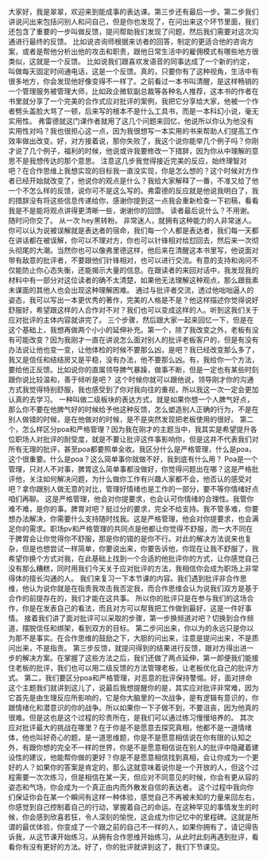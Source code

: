 大家好，我是翠翠，欢迎来到能成事的表达课。第三步还有最后一步。第二步我们讲说问出来包括问别人和问自己，但是你也发现了，在问出来这个环节里面，我们还包含了重要的一步叫做反馈，提问帮助我们发现了问题，然后我们需要对这次沟通进行最终的反馈。
比如说咨询师根据来访者的回答，制定的更适合他的咨询方案，或者是帮他分析出他的攻击和职责，跟他日常生活中的雇佣模式有哪些地方很类似，这就是一个反馈。
比如说我们跟喜欢发语音的同事达成了一个新的约定，叫做每天固定时间通电话，这是一个反馈。真的，只要你有了这种视角，生活中有很多地方，你会发现他好像变得不一样了。之前看过一本书叫清醒，是这样畅销的一个管理服务被管理大师，比如政企微软副总裁等各种名人推荐，这本书的作者在书里就分享了一个完美的合作式应对批评的案例，我把它分享给大家，他被一个作者劈头盖脸大骂了一顿，后来写的根本不是什么工具书，而是一本科幻小说，毫无实用性。
弗雷德就这门课作者就用了这几个问题来回忆，他说所以你认为他没有实用性对吗？我也很担心这一点，因为我很想写一本实用的书来帮助人们提高工作效率做出改变。好，对方接着说，那你失败了，我这个说你能举几个例子吗？你刚才说了几个例子，福利的时候，他说或许我要修改一下措辞，因为你从中理解的意思不是我想传达的那个意思。
注意这几步我觉得接近完美的反应，始终理智对吧？在合作思维上我想实现的目标我一直没实现，你是怎么想的？这个时候对方作者已经开始就改变了，他说你的观点是什么？我给大家解释了一番，不准又给了他一个不怎么样的反馈，说你可不是这么写的。弗雷德的反应就是他说我明白了，我的措辞没有将这些信息传递给你，感谢你提到这一点我会重新检查一下初稿，看看我是不是能将观点讲得更清晰一些，谢谢你的回馈。
读者最后说什么？不用谢。
随时问你交了。
从一次 hey黑转粉。
非常迷人，就拥有这种能力的人非常迷人。你可以认为说被误解就是表达者的宿命，我们每一个人都是表达者，我们每一天都在讲话都在被误解，你可以不理对方，你也可以针锋相对给怼回去，然后来一次彻头彻尾的大潮。当然你也可以像弗里德这样，他后来在清醒这本书里写，他说面对带有敌意的批评者，不要跟他们针锋相对，也可以进行交流。有意的支持和询问不仅能防止你心态失衡，还能揭示大量的信息。在跟读者的来回对话中，我发现我的材料中有一部分对这位读者的确不太清楚，如果他无法理解这种观点，那么跟我素未谋面的其他人也会出现这种理解困难。
通过与批评者交流，透过他咄咄逼人的姿态，我可以写出一本更优秀的著作，完美的人格是不是？他这样描述你觉得说好舒服好，希望跟这样的人合作对不对？我们也可以变成这样的人。听到这我们关于应对批评的主体内容就讲完了。
三个步骤，然后跟大家一起来回忆一下，但是在这个基础上，我想再做两个小小的延伸补充。第一个，除了我改变之外，老板有没有可能改变？因为我刚才一直在讲说怎么面对别人的批评老板客户的，但是有没有办法说让他也变一变，让他体检的时候不要那么凶，是吧？我已经改变那么多了，我又是信任和结结房又是平稳，没有办法，他不要那么凶。有，我给你一个方法，要给他正反馈。比如说你的直属领导脾气暴躁，做事不断，但是一定也有某些时刻跟你说比较温和，善于倾听是吧？
这个时候你就可以跟他说，领导刚才你的沟通方式我觉得特别舒服，我也感受到了你对我向往的重视，所以我这一次一定会更加认真的去学习。
一种叫做二级板块的表达方式，就是如果你想一个人脾气好点，那么你不要在他脾气好的时候给予他这种反馈，怎么塑造别人正确的行为，不是在别人做错的时候，是在他做对的时候，是不是突然发现把老板使用的很好。
第二个，怎么样区分poa和严格管理？因为我在刚才的主题当中，我其实是希望提升各位职场人对批评的耐受度，就是不要让批评这件事影响你，但是这并不代表我们对所有无理的批评，甚至poa都要照单全收。我区分什么是严格管理，什么是poa，这个很重要。什么是poa？这么简单事你就做不好，我到底有什么用？ Poa是一个管理，只对人不对事，脾胃这么简单事都没做好，你觉得问题出在哪？这是严格批评他，关注如何解决问题，为什么做你工作有兴趣人家都不会，他否认的感受对吧？拿你跟别人做无意的对比，管理好情绪也是工作的一部分，要不等你情绪好点咱们再聊。
这是严格管理，他会对你提要求，也会认可你情绪的合理性。我管你难不难，是你的事。脾胃对吧？挺过分的要求，完全不给支持。我不管多难，你要想办法解决，你需要什么支持随时找我。这是严格管理，他会对你提要求，也会满足你的需求。职场pv和严格管理的共同点是他都让你觉得不舒服，而一大不同在于脾胃会让你觉得你不舒服，那是你的错的是你不行。对此的解决方法说来也复杂，但是也想尝试一样简单，你要说出来，你要告诉他，你现在让我不舒服了，我希望你换个方式对我，在此基础上找到一个合适的他批评你的方式，让你感觉自己没有那么糟糕，同时用我们今天关于应对批评的方法，我相信你会成为职场上非常得体的擅长沟通的人。
我们来复习一下本节课的内容。我们遇到批评非合作思维，他认为说你就是在指责我攻击我否定我，而合作思维会认为说我们双方是基于合作的前提存在的，我们才能在这共事。
所以你的批评只是在参与我们的这场合作，你是在发表自己的看法，而且对方可以帮我把工作做到最好，这是一件好事情。
接着我们讲了面对批评可以采取的步骤，第一步换频道对吧？切换到合作频道，摆脱信任和绑架，看到双方的目标。
第二步问出来，你以为的永远只是你以为那不是事实。在合作思维的鼓励之下，大胆的问出来，注意是提问出来，不是质问出来，不是指责。
第三步反馈，就提问得到的结果进行反馈，跟对方得出进一步的解决方案。在掌握了这些方法之后，我们还做了两点延伸，第一即便我们能接住老板的批评，我们也可以用二级反馈的方法管理老板，让老板优化自己的批评方式。
第二，我们要区分poa和严格管理，对恶意的批评保持警惕。好，面对拼命这个主题我们就讲到这儿了，说最后我想提醒你的是，其实应对批评非常难，因为它首先是由生理反应所影响的，它是你大脑里的一次战争，是有逻辑有意识的，你跟情绪化和潜意识的你的战争。所以如果你一下子做不到，不要沮丧，因为他真的很难。但是这也是这个过程的珍贵所在，是我们可以通过练习慢慢培养的。
其次应对批评最大的挑战在哪里？在于你是不是愿意去探究真相，他都不是一道情绪体，他也叫好奇心的题，是一道思维题，你是不是愿意相信说在你有限的认知之外，有跟你想的完全不一样的世界，你是不是愿意相信说在别人的批评中隐藏着建设性的建议，他能帮你做的更好？你是不是愿意相信找到真相，会让你成为一个更好的人？如果你的答案是肯定的，那么这就意味着说你是一个开放的人，但这个过程需要一次次练习，但是相信在某一天，但应对不同意见的时候，你会有更从容的姿态和气场，你会成为一个真正由内而外散发自信的表达者。
这个过程中我向你们保证你会在某一个瞬间有这样一种体验，感觉自己不再被未知的力量来回左右，你感觉到自己控制着自己的行动，掌握着自己的命运。在这种罕见的事情发生的时候，你会感到欣喜若狂，令人深刻的愉悦，这会成为你记忆中的里程碑。这就是所谓的最优体验，你变成了一个跟之前的自己不一样的人，如果你拥有了，请记得告诉我，从这节课开始练习，从拥有合作思维开始练习，从此时此刻再遇到批评，看看你有没有更好的方法。好了，你的批评就讲到这了，我们下节课见。